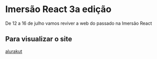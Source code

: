 # Imersão React 3a edição

De 12 a 16 de julho vamos reviver a web do passado na Imersão React

## Para visualizar o site

 [alurakut](https://alurakut-alewssandra.vercel.app/)


